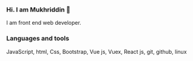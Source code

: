 ### Hi. I am Mukhriddin 👋
I am front end web developer. 

### Languages and tools
JavaScript, html, Css, Bootstrap, Vue js, Vuex, React js, git, github, linux
